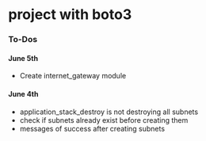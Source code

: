 # project with boto3

### To-Dos

#### June 5th
- Create internet_gateway module

#### June 4th
- application_stack_destroy is not destroying all subnets
- check if subnets already exist before creating them
- messages of success after creating subnets